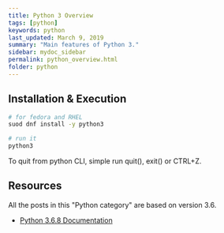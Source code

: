 ```yaml
---
title: Python 3 Overview
tags: [python]
keywords: python
last_updated: March 9, 2019
summary: "Main features of Python 3."
sidebar: mydoc_sidebar
permalink: python_overview.html
folder: python
---
```


## Installation & Execution
```bash
# for fedora and RHEL
suod dnf install -y python3

# run it
python3

```

To quit from python CLI, simple run quit(), exit() or CTRL+Z.

## Resources
All the posts in this "Python category" are based on version 3.6. 

* [Python 3.6.8 Documentation](https://docs.python.org/3.6/index.html)